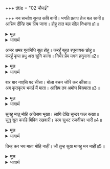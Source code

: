 +++
title = "02 चौपाई"

+++
मन सन्तोष सुनत कपि बानी। भगति प्रताप तेज बल सानी॥  
आसिष दीन्हि राम प्रिय जाना। होहु तात बल सील निधाना॥1॥  

<details><summary>मूल</summary>

मन सन्तोष सुनत कपि बानी। भगति प्रताप तेज बल सानी॥  
आसिष दीन्हि राम प्रिय जाना। होहु तात बल सील निधाना॥1॥  
</details>

<details><summary>भावार्थ</summary>

भक्ति, प्रताप, तेज और बल से सनी हुई हनुमान्‌जी की वाणी सुनकर सीताजी के मन में सन्तोष हुआ। उन्होन्ने श्री रामजी के प्रिय जानकर हनुमान्‌जी को आशीर्वाद दिया कि हे तात! तुम बल और शील के निधान होओ॥1॥  
</details>

अजर अमर गुननिधि सुत होहू। करहुँ बहुत रघुनायक छोहू॥  
करहुँ कृपा प्रभु अस सुनि काना। निर्भर प्रेम मगन हनुमाना॥2॥  

<details><summary>मूल</summary>

अजर अमर गुननिधि सुत होहू। करहुँ बहुत रघुनायक छोहू॥  
करहुँ कृपा प्रभु अस सुनि काना। निर्भर प्रेम मगन हनुमाना॥2॥  
</details>

<details><summary>भावार्थ</summary>

हे पुत्र! तुम अजर (बुढापे से रहित), अमर और गुणों के खजाने होओ। श्री रघुनाथजी तुम पर बहुत कृपा करें। 'प्रभु कृपा करें' ऐसा कानों से सुनते ही हनुमान्‌जी पूर्ण प्रेम में मग्न हो गए॥2॥  
</details>

बार बार नाएसि पद सीसा। बोला बचन जोरि कर कीसा॥  
अब कृतकृत्य भयउँ मैं माता। आसिष तव अमोघ बिख्याता॥3॥  

<details><summary>मूल</summary>

बार बार नाएसि पद सीसा। बोला बचन जोरि कर कीसा॥  
अब कृतकृत्य भयउँ मैं माता। आसिष तव अमोघ बिख्याता॥3॥  
</details>

<details><summary>भावार्थ</summary>

हनुमान्‌जी ने बार-बार सीताजी के चरणों में सिर नवाया और फिर हाथ जोडकर कहा- हे माता! अब मैं कृतार्थ हो गया। आपका आशीर्वाद अमोघ (अचूक) है, यह बात प्रसिद्ध है॥3॥  
</details>

सुनहु मातु मोहि अतिसय भूखा। लागि देखि सुन्दर फल रूखा॥  
सुनु सुत करहिं बिपिन रखवारी। परम सुभट रजनीचर भारी॥4॥  

<details><summary>मूल</summary>

सुनहु मातु मोहि अतिसय भूखा। लागि देखि सुन्दर फल रूखा॥  
सुनु सुत करहिं बिपिन रखवारी। परम सुभट रजनीचर भारी॥4॥  
</details>

<details><summary>भावार्थ</summary>

हे माता! सुनो, सुन्दर फल वाले वृक्षों को देखकर मुझे बडी ही भूख लग आई है। (सीताजी ने कहा-) हे बेटा! सुनो, बडे भारी योद्धा राक्षस इस वन की रखवाली करते हैं॥4॥  
</details>

तिन्ह कर भय माता मोहि नाहीं। जौं तुम्ह सुख मानहु मन माहीं॥5॥  

<details><summary>मूल</summary>

तिन्ह कर भय माता मोहि नाहीं। जौं तुम्ह सुख मानहु मन माहीं॥5॥  
</details>

<details><summary>भावार्थ</summary>

(हनुमान्‌जी ने कहा-) हे माता! यदि आप मन में सुख मानें (प्रसन्न होकर) आज्ञा दें तो मुझे उनका भय तो बिलकुल नहीं है॥5॥  
</details>

